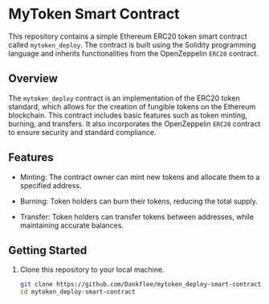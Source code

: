 # MyToken Smart Contract

This repository contains a simple Ethereum ERC20 token smart contract called `mytoken_deploy`. The contract is built using the Solidity programming language and inherits functionalities from the OpenZeppelin `ERC20` contract.

## Overview

The `mytoken_deploy` contract is an implementation of the ERC20 token standard, which allows for the creation of fungible tokens on the Ethereum blockchain. This contract includes basic features such as token minting, burning, and transfers. It also incorporates the OpenZeppelin `ERC20` contract to ensure security and standard compliance.

## Features

- Minting: The contract owner can mint new tokens and allocate them to a specified address.

- Burning: Token holders can burn their tokens, reducing the total supply.

- Transfer: Token holders can transfer tokens between addresses, while maintaining accurate balances.

## Getting Started

1. Clone this repository to your local machine.

   ```bash
   git clone https://github.com/Dankflee/mytoken_deploy-smart-contract.git
   cd mytoken_deploy-smart-contract
